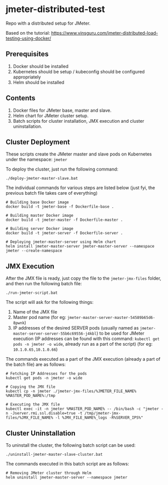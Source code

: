 # jmeter-distributed-test

Repo with a distributed setup for JMeter.

Based on the tutorial: https://www.vinsguru.com/jmeter-distributed-load-testing-using-docker/

## Prerequisites

1. Docker should be installed
2. Kubernetes should be setup / kubeconfig should be configured appropriately
3. Helm should be installed

## Contents

1. Docker files for JMeter base, master and slave.
2. Helm chart for JMeter cluster setup.
3. Batch scripts for cluster installation, JMX execution and cluster uninstallation.

## Cluster Deployment

These scripts create the JMeter master and slave pods on Kubernetes under the namespace: `jmeter`

To deploy the cluster, just run the following command:
```
./deploy-jmeter-master-slave.bat
```

The individual commands for various steps are listed below (just fyi, the previous batch file takes care of everything)
```
# Building base Docker image
docker build -t jmeter-base -f Dockerfile-base .

# Building master Docker image
docker build -t jmeter-master -f Dockerfile-master .

# Building server Docker image
docker build -t jmeter-server -f Dockerfile-server .

# Deploying jmeter-master-server using Helm chart
helm install jmeter-master-server jmeter-master-server --namespace jmeter --create-namespace
```

## JMX Execution

After the JMX file is ready, just copy the file to the `jmeter-jmx-files` folder, and then run the following batch file:
```
./run-jmeter-script.bat
```

The script will ask for the following things:

1. Name of the JMX file
2. Master pod name (for eg: `jmeter-master-server-master-54589b65d6-8pwnk`)
3. IP addresses of the desired SERVER pods (usually named as `jmeter-master-server-server-55b6c69556-j4kbl`) to be used for JMeter execution (IP addresses can be found with this command: `kubectl get pods -n jmeter -o wide`, already run as a part of the script) (for eg: `10.1.0.65,10.1.0.66`)

The commands executed as a part of the JMX execution (already a part of the batch file) are as follows:
```
# Fetching IP Addresses for the pods
kubectl get pods -n jmeter -o wide

# Copying the JMX file
kubectl cp -n jmeter ./jmeter-jmx-files/%JMETER_FILE_NAME% %MASTER_POD_NAME%:/tmp

# Executing the JMX file
kubectl exec -it -n jmeter %MASTER_POD_NAME% -- /bin/bash -c "jmeter -n -Jserver.rmi.ssl.disable=true -t /tmp/jmeter-jmx-files/%JMX_FILE_NAME% -l %JMX_FILE_NAME%_logs -R%SERVER_IPS%"
```

## Cluster Uninstallation

To uninstall the cluster, the following batch script can be used:
```
./uninstall-jmeter-master-slave-cluster.bat
```

The commands executed in this batch script are as follows:
```
# Removing JMeter cluster through Helm
helm uninstall jmeter-master-server --namespace jmeter
```